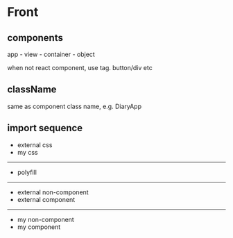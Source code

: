 # Front

## components

app - view - container - object

when not react component, use tag. button/div etc

## className

same as component class name, e.g. DiaryApp

## import sequence

- external css
- my css
---
- polyfill
---
- external non-component
- external component
---
- my non-component
- my component
